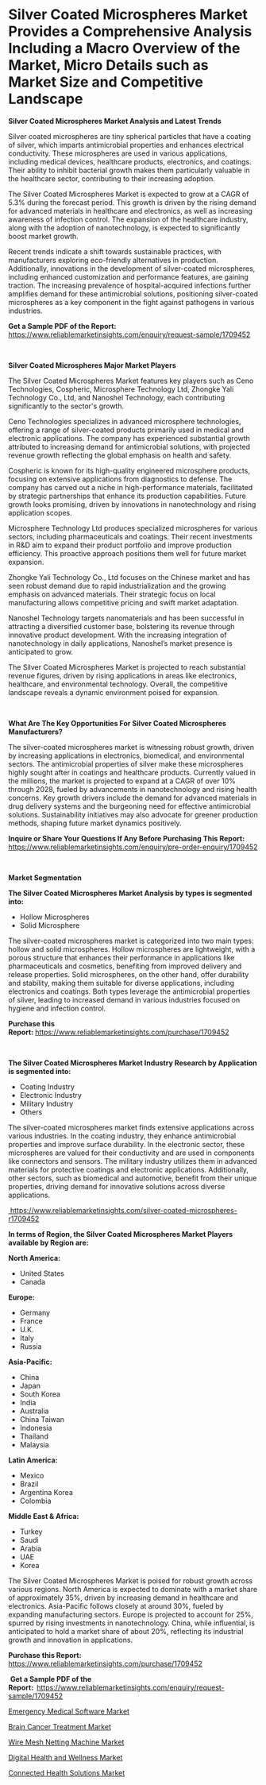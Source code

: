 <p><h1>Silver Coated Microspheres Market Provides a Comprehensive Analysis Including a Macro Overview of the Market, Micro Details such as Market Size and Competitive Landscape</h1></p><p><strong>Silver Coated Microspheres Market Analysis and Latest Trends</strong></p>
<p><p>Silver coated microspheres are tiny spherical particles that have a coating of silver, which imparts antimicrobial properties and enhances electrical conductivity. These microspheres are used in various applications, including medical devices, healthcare products, electronics, and coatings. Their ability to inhibit bacterial growth makes them particularly valuable in the healthcare sector, contributing to their increasing adoption.</p><p>The Silver Coated Microspheres Market is expected to grow at a CAGR of 5.3% during the forecast period. This growth is driven by the rising demand for advanced materials in healthcare and electronics, as well as increasing awareness of infection control. The expansion of the healthcare industry, along with the adoption of nanotechnology, is expected to significantly boost market growth.</p><p>Recent trends indicate a shift towards sustainable practices, with manufacturers exploring eco-friendly alternatives in production. Additionally, innovations in the development of silver-coated microspheres, including enhanced customization and performance features, are gaining traction. The increasing prevalence of hospital-acquired infections further amplifies demand for these antimicrobial solutions, positioning silver-coated microspheres as a key component in the fight against pathogens in various industries.</p></p>
<p><strong>Get a Sample PDF of the Report:&nbsp;</strong> <a href="https://www.reliablemarketinsights.com/enquiry/request-sample/1709452?utm_campaign=1606&utm_medium=2&utm_source=Github&utm_content=ia&utm_term=21102024&utm_id=silver-coated-microspheres">https://www.reliablemarketinsights.com/enquiry/request-sample/1709452</a></p>
<p>&nbsp;</p>
<p><strong>Silver Coated Microspheres Major Market Players</strong></p>
<p><p>The Silver Coated Microspheres Market features key players such as Ceno Technologies, Cospheric, Microsphere Technology Ltd, Zhongke Yali Technology Co., Ltd, and Nanoshel Technology, each contributing significantly to the sector's growth.</p><p>Ceno Technologies specializes in advanced microsphere technologies, offering a range of silver-coated products primarily used in medical and electronic applications. The company has experienced substantial growth attributed to increasing demand for antimicrobial solutions, with projected revenue growth reflecting the global emphasis on health and safety.</p><p>Cospheric is known for its high-quality engineered microsphere products, focusing on extensive applications from diagnostics to defense. The company has carved out a niche in high-performance materials, facilitated by strategic partnerships that enhance its production capabilities. Future growth looks promising, driven by innovations in nanotechnology and rising application scopes.</p><p>Microsphere Technology Ltd produces specialized microspheres for various sectors, including pharmaceuticals and coatings. Their recent investments in R&D aim to expand their product portfolio and improve production efficiency. This proactive approach positions them well for future market expansion.</p><p>Zhongke Yali Technology Co., Ltd focuses on the Chinese market and has seen robust demand due to rapid industrialization and the growing emphasis on advanced materials. Their strategic focus on local manufacturing allows competitive pricing and swift market adaptation.</p><p>Nanoshel Technology targets nanomaterials and has been successful in attracting a diversified customer base, bolstering its revenue through innovative product development. With the increasing integration of nanotechnology in daily applications, Nanoshel’s market presence is anticipated to grow.</p><p>The Silver Coated Microspheres Market is projected to reach substantial revenue figures, driven by rising applications in areas like electronics, healthcare, and environmental technology. Overall, the competitive landscape reveals a dynamic environment poised for expansion.</p></p>
<p>&nbsp;</p>
<p><strong>What Are The Key Opportunities For Silver Coated Microspheres Manufacturers?</strong></p>
<p><p>The silver-coated microspheres market is witnessing robust growth, driven by increasing applications in electronics, biomedical, and environmental sectors. The antimicrobial properties of silver make these microspheres highly sought after in coatings and healthcare products. Currently valued in the millions, the market is projected to expand at a CAGR of over 10% through 2028, fueled by advancements in nanotechnology and rising health concerns. Key growth drivers include the demand for advanced materials in drug delivery systems and the burgeoning need for effective antimicrobial solutions. Sustainability initiatives may also advocate for greener production methods, shaping future market dynamics positively.</p></p>
<p><strong>Inquire or Share Your Questions If Any Before Purchasing This Report:</strong> <a href="https://www.reliablemarketinsights.com/enquiry/pre-order-enquiry/1709452?utm_campaign=1606&utm_medium=2&utm_source=Github&utm_content=ia&utm_term=21102024&utm_id=silver-coated-microspheres">https://www.reliablemarketinsights.com/enquiry/pre-order-enquiry/1709452</a></p>
<p>&nbsp;</p>
<p><strong>Market Segmentation</strong></p>
<p><strong>The Silver Coated Microspheres Market Analysis by types is segmented into:</strong></p>
<p><ul><li>Hollow Microspheres</li><li>Solid Microsphere</li></ul></p>
<p><p>The silver-coated microspheres market is categorized into two main types: hollow and solid microspheres. Hollow microspheres are lightweight, with a porous structure that enhances their performance in applications like pharmaceuticals and cosmetics, benefiting from improved delivery and release properties. Solid microspheres, on the other hand, offer durability and stability, making them suitable for diverse applications, including electronics and coatings. Both types leverage the antimicrobial properties of silver, leading to increased demand in various industries focused on hygiene and infection control.</p></p>
<p><strong>Purchase this Report:&nbsp;</strong><a href="https://www.reliablemarketinsights.com/purchase/1709452?utm_campaign=1606&utm_medium=2&utm_source=Github&utm_content=ia&utm_term=21102024&utm_id=silver-coated-microspheres">https://www.reliablemarketinsights.com/purchase/1709452</a></p>
<p>&nbsp;</p>
<p><strong>The Silver Coated Microspheres Market Industry Research by Application is segmented into:</strong></p>
<p><ul><li>Coating Industry</li><li>Electronic Industry</li><li>Military Industry</li><li>Others</li></ul></p>
<p><p>The silver-coated microspheres market finds extensive applications across various industries. In the coating industry, they enhance antimicrobial properties and improve surface durability. In the electronic sector, these microspheres are valued for their conductivity and are used in components like connectors and sensors. The military industry utilizes them in advanced materials for protective coatings and electronic applications. Additionally, other sectors, such as biomedical and automotive, benefit from their unique properties, driving demand for innovative solutions across diverse applications.</p></p>
<p><a href="https://www.reliablemarketinsights.com/silver-coated-microspheres-r1709452?utm_campaign=1606&utm_medium=2&utm_source=Github&utm_content=ia&utm_term=21102024&utm_id=silver-coated-microspheres">&nbsp;https://www.reliablemarketinsights.com/silver-coated-microspheres-r1709452</a></p>
<p><strong>In terms of Region, the Silver Coated Microspheres Market Players available by Region are:</strong></p>
<p>
    <p> <strong> North America: </strong>
        <ul>
            <li>United States</li>
            <li>Canada</li>
        </ul>
        </p> 
    <p> <strong> Europe: </strong>
        <ul>
            <li>Germany</li>
            <li>France</li>
            <li>U.K.</li>
            <li>Italy</li>
            <li>Russia</li>
        </ul>
        </p> 
    <p> <strong> Asia-Pacific: </strong>
        <ul>
            <li>China</li>
            <li>Japan</li>
            <li>South Korea</li>
            <li>India</li>
            <li>Australia</li>
            <li>China Taiwan</li>
            <li>Indonesia</li>
            <li>Thailand</li>
            <li>Malaysia</li>
        </ul>
        </p> 
    <p> <strong> Latin America: </strong>
        <ul>
            <li>Mexico</li>
            <li>Brazil</li>
            <li>Argentina Korea</li>
            <li>Colombia</li>
        </ul>
        </p> 
    <p> <strong> Middle East & Africa: </strong>
        <ul>
            <li>Turkey</li>
            <li>Saudi</li>
            <li>Arabia</li>
            <li>UAE</li>
            <li>Korea</li>
        </ul>
    </p>
    </p>
<p><p>The Silver Coated Microspheres Market is poised for robust growth across various regions. North America is expected to dominate with a market share of approximately 35%, driven by increasing demand in healthcare and electronics. Asia-Pacific follows closely at around 30%, fueled by expanding manufacturing sectors. Europe is projected to account for 25%, spurred by rising investments in nanotechnology. China, while influential, is anticipated to hold a market share of about 20%, reflecting its industrial growth and innovation in applications.</p></p>
<p><strong>Purchase this Report: </strong><a href="https://www.reliablemarketinsights.com/purchase/1709452?utm_campaign=1606&utm_medium=2&utm_source=Github&utm_content=ia&utm_term=21102024&utm_id=silver-coated-microspheres">https://www.reliablemarketinsights.com/purchase/1709452</a></p>
<p>&nbsp;<strong>Get a Sample PDF of the Report:&nbsp;&nbsp;</strong><a href="https://www.reliablemarketinsights.com/enquiry/request-sample/1709452?utm_campaign=1606&utm_medium=2&utm_source=Github&utm_content=ia&utm_term=21102024&utm_id=silver-coated-microspheres">https://www.reliablemarketinsights.com/enquiry/request-sample/1709452</a></p>
<p><strong></strong></p>
<p><p><a href="https://www.linkedin.com/pulse/insights-emergency-medical-software-industry-market-financial-5vnjc?utm_campaign=1606&utm_medium=2&utm_source=Github&utm_content=ia&utm_term=21102024&utm_id=silver-coated-microspheres">Emergency Medical Software Market</a></p><p><a href="https://www.linkedin.com/pulse/regional-adaptations-global-brain-cancer-treatment-market-ffwuc?utm_campaign=1606&utm_medium=2&utm_source=Github&utm_content=ia&utm_term=21102024&utm_id=silver-coated-microspheres">Brain Cancer Treatment Market</a></p><p><a href="https://issuu.com/reportprime-2/docs/wire-mesh-netting-machine-market-si_51362ba6b9ef11?utm_campaign=1606&utm_medium=2&utm_source=Github&utm_content=ia&utm_term=21102024&utm_id=silver-coated-microspheres">Wire Mesh Netting Machine Market</a></p><p><a href="https://www.linkedin.com/pulse/influencing-factors-digital-health-wellness-market-insights-7yqxe?utm_campaign=1606&utm_medium=2&utm_source=Github&utm_content=ia&utm_term=21102024&utm_id=silver-coated-microspheres">Digital Health and Wellness Market</a></p><p><a href="https://www.linkedin.com/pulse/connected-health-solutions-market-forecast-global-trends-analysis-rp5ue?utm_campaign=1606&utm_medium=2&utm_source=Github&utm_content=ia&utm_term=21102024&utm_id=silver-coated-microspheres">Connected Health Solutions Market</a></p></p>
